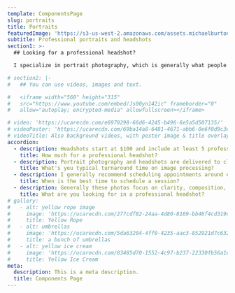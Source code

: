 ```yaml
---
template: ComponentsPage
slug: portraits
title: Portraits
featuredImage: 'https://s3-us-west-2.amazonaws.com/assets.michaelburton.co/IMG_9350-dualiso-2.jpg'
subtitle: Professional portraits and headshots
section1: >-
  ## Looking for a professional headshot? 

  I specialize in portrait photography, which is generally what people use for their professional headshot photographs. These shots are usually done with either a 50mm or 85mm prime lens (sometimes 135mm for a particularly "tight" look), and in my opinion are best done outdoors in natural lighting (although studio rentals are available too). Sessions typically last 15, 30, or 60 minutes depening on the number of photos needed, and number of desired locations (typically 2max).

# section2: |-
#   ## You can use videos, images and text.

#   <iframe width="560" height="315"
#   src="https://www.youtube.com/embed/Js00yn142ic" frameborder="0"
#   allow="autoplay; encrypted-media" allowfullscreen></iframe>

# video: 'https://ucarecdn.com/e6979298-66d6-4245-b496-6e5a5d507135/'
# videoPoster: 'https://ucarecdn.com/69ba14a8-6481-4671-abb6-0e6f0d9c3e46/'
# videoTitle: Also background videos, with poster image & title overlay.
accordion:
  - description: Headshots start at $100 and include at least 5 professional photographs, with full rights access to the high res digital images
    title: How much for a professional headshot?
  - description: Portrait photography and headshots are delivered to clients within one week. Expedited service requests are also available.
    title: What's you typical turnaround time on image processing?
  - description: I generally recommend scheduling appointments around either of the two 'magic hour' timeslots, in the morning or afternoon. Timing ultimately depends on which best reflects you in your best mood, which comes down to personal preference. That being said the 1 hr prior to sunrise and 1hr at and after sunset are perfect times to schedule headshot sessions.
    title: When is the best time to schedule a session?
  - description: Generally these photos focus on clarity, composition, and lighting. My goal is to make sure the subject is centered (generally I base everything off the rule of third or the golden ratio in post), well lit, and feature nice bokeh. I typically will shoot on a Zeiss 50mm F1.4 for all portrait sessions.
    title: What are you looking for in a professional headshot?
# gallery:
#   - alt: yellow rope image
#     image: 'https://ucarecdn.com/277cdf82-24aa-4d80-8169-bb46f4cd319d/'
#     title: Yellow Rope
#   - alt: umbrellas
#     image: 'https://ucarecdn.com/5da63204-4ff0-4235-aac3-852921d7c632/'
#     title: a bunch of umbrellas
#   - alt: yellow ice cream
#     image: 'https://ucarecdn.com/83485d70-1552-4c97-b237-22330fb56a1e/'
#     title: Yellow Ice Cream
meta:
  description: This is a meta description.
  title: Components Page
---
```

